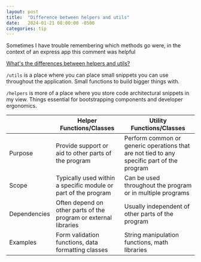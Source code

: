 ```yaml
---
layout: post
title:  "Difference between helpers and utils"
date:   2024-01-21 08:00:00 -0500
categories: tip
---
```


Sometimes I have trouble remembering which methods go were, in the context of an express app this comment was helpful

[What's the differences between helpers and utils?](https://github.com/erikras/react-redux-universal-hot-example/issues/808)

`/utils` is a place where you can place small snippets you can use throughout the application. Small functions to build bigger things with.

`/helpers` is more of a place where you store code architectural snippets in my view. Things essential for bootstrapping components and developer ergonomics.

|   |Helper Functions/Classes   |Utility Functions/Classes   |
|---|---|---|
|Purpose   |Provide support or aid to other parts of the program   |Perform common or generic operations that are not tied to any specific part of the program   |
|Scope   |Typically used within a specific module or part of the program   |Can be used throughout the program or in multiple programs   |
|Dependencies   |Often depend on other parts of the program or external libraries   |Usually independent of other parts of the program   |
|Examples   |Form validation functions, data formatting classes   |String manipulation functions, math libraries   |
